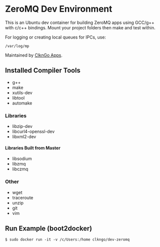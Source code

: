 # ZeroMQ Dev Environment     

This is an Ubuntu dev container for building ZeroMQ apps using GCC/g++ with c/c++ bindings. Mount your project folders then make and test within.

For logging or creating local queues for IPCs, use:

	/var/log/mp

Maintained by [ClknGo Apps](https://www.clkngo.com/products/apps/dev-zeromq/).


## Installed Compiler Tools

* g++
* make
* xutils-dev
* libtool
* automake

### Libraries

* libzip-dev
* libcurl4-openssl-dev
* libxml2-dev

#### Libraries Built from Master
* libsodium
* libzmq
* libczmq

### Other

* wget
* traceroute
* unzip	
* git
* vim

## Run Example (boot2docker)

```
$ sudo docker run -it -v /c/Users:/home clkngo/dev-zeromq
```

